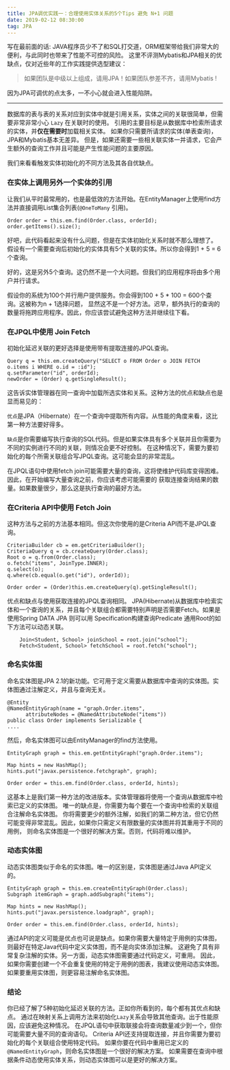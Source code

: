 ```yaml
---
title: JPA调优实践一：合理使用实体关系的5个Tips 避免 N+1 问题
date: 2019-02-12 08:30:00
tag: JPA
---
```


写在最前面的话:
    JAVA程序员少不了和SQL打交道，ORM框架带给我们非常大的便利，与此同时也带来了性能不可控的风险。
这里不评测Mybatis和JPA相关的优缺点，仅对近些年的工作实践提供选型建议：

>如果团队是中级以上组成，请用JPA！如果团队参差不齐，请用Mybatis !

因为JPA可调优的点太多，一不小心就会进入性能陷阱。

---

数据库的表与表的关系对应到实体中就是引用关系，实体之间的关联很简单，但需要非常非常小心 `Lazy` 在关联时的使用。
引用的主要目标是从数据库中检索所请求的实体，并**仅在需要时**加载相关实体。
如果你只需要所请求的实体(单表查询)，JPA和Mybatis基本无差异。
但是，如果还需要一些相关联实体一并请求，它会产生额外的查询工作并且可能是产生性能问题的主要原因。

我们来看看触发实体初始化的不同方法及其各自优缺点。

### 在实体上调用另外一个实体的引用

让我们从平时最常用的，也是最低效的方法开始。在EntityManager上使用find方法并直接调用List集合列表(`@OneToMany` 引用)。

    Order order = this.em.find(Order.class, orderId);
    order.getItems().size();

好吧，此代码看起来没有什么问题，但是在实体初始化关系时就不那么理想了。
假设有一个需要查询后初始化的实体具有5个关联的实体。所以你会得到1 + 5 = 6个查询。

好的，这是另外5个查询。这仍然不是一个大问题。但我们的应用程序将由多个用户并行请求。

假设你的系统为100个并行用户提供服务。你会得到100 + 5 * 100 = 600个查询。这被称为n + 1选择问题，
显然这不是一个好方法。迟早，额外执行的查询的数量将拖跨应用程序。因此，你应该尝试避免这种方法并继续往下看。
 

### 在JPQL中使用 Join Fetch

初始化延迟关联的更好选择是使用带有提取连接的JPQL查询。

    Query q = this.em.createQuery("SELECT o FROM Order o JOIN FETCH o.items i WHERE o.id = :id");
    q.setParameter("id", orderId);
    newOrder = (Order) q.getSingleResult();

这告诉实体管理器在同一查询中加载所选实体和关系。这种方法的优点和缺点也是显而易见的：

`优点`是JPA（Hibernate）在一个查询中提取所有内容。从性能的角度来看，这比第一种方法要好得多。

`缺点`是你需要编写执行查询的SQL代码。但是如果实体具有多个关联并且你需要为不同的实例进行不同的关联，则情况会更不好控制。
在这种情况下，需要为要初始化的每个所需关联组合写JPQL查询。这可能会显的非常混乱。

在JPQL语句中使用fetch join可能需要大量的查询，这将使维护代码库变得困难。因此，在开始编写大量查询之前，你应该考虑可能需要的
获取连接查询结果的数量。如果数量很少，那么这是执行查询的最好方法。

 

### 在Criteria API中使用 Fetch Join
这种方法与之前的方法基本相同。但这次你使用的是Criteria API而不是JPQL查询。

    CriteriaBuilder cb = em.getCriteriaBuilder();
    CriteriaQuery q = cb.createQuery(Order.class);
    Root o = q.from(Order.class);
    o.fetch("items", JoinType.INNER);
    q.select(o);
    q.where(cb.equal(o.get("id"), orderId));
    
    Order order = (Order)this.em.createQuery(q).getSingleResult();
    
优点和缺点与使用获取连接的JPQL查询相同。
JPA(Hibernate)从数据库中检索实体和一个查询的关系，并且每个关联组合都需要特别声明是否需要Fetch。如果是使用Spring DATA JPA 则可以用
Specification构建查询Predicate 通用Root的如下方法可以动态关联。

        Join<Student, School> joinSchool = root.join("school");
        Fetch<Student, School> fetchSchool = root.fetch("school");

### 命名实体图

命名实体图是JPA 2.1的新功能。它可用于定义需要从数据库中查询的实体图。实体图通过注解定义，并且与查询无关。
    
    @Entity
    @NamedEntityGraph(name = "graph.Order.items", 
          attributeNodes = @NamedAttributeNode("items"))
    public class Order implements Serializable {
    ....
    
然后，命名实体图可以由EntityManager的find方法使用。

    EntityGraph graph = this.em.getEntityGraph("graph.Order.items");
      
    Map hints = new HashMap();
    hints.put("javax.persistence.fetchgraph", graph);
      
    Order order = this.em.find(Order.class, orderId, hints);

这基本上是我们第一种方法的改进版本。实体管理器将使用一个查询从数据库中检索已定义的实体图。
唯一的缺点是，你需要为每个要在一个查询中检索的关联组合注解命名实体图。
你将需要更少的额外注解，如我们的第二种方法，但它仍然可能变得非常混乱。因此，如果你只需定义有限数量的实体图并将其重用于不同的用例，
则命名实体图是一个很好的解决方案。否则，代码将难以维护。
 

### 动态实体图

动态实体图类似于命名的实体图。唯一的区别是，实体图是通过Java API定义的。

    EntityGraph graph = this.em.createEntityGraph(Order.class);
    Subgraph itemGraph = graph.addSubgraph("items");
        
    Map hints = new HashMap();
    hints.put("javax.persistence.loadgraph", graph);
      
    Order order = this.em.find(Order.class, orderId, hints);

通过API的定义可能是优点也可说是缺点。如果你需要大量特定于用例的实体图，则最好在特定Java代码中定义实体图，而不是向实体添加注解。
这避免了具有非常复杂注解的实体。另一方面，动态实体图需要通过代码定义，可重用。
因此，如果你需要创建一个不会重复使用的特定于用例的图表，我建议使用动态实体图。如果要重用实体图，则更容易注解命名实体图。

### 结论

你已经了解了5种初始化延迟关联的方法。正如你所看到的，每个都有其优点和缺点。
通过在映射关系上调用方法来初始化`Lazy`关系会导致其他查询。出于性能原因，应该避免这种情况。
在JPQL语句中获取联接会将查询数量减少到一个，但你可能需要大量不同的查询语句。
Criteria API还支持提取连接，并且你需要为要初始化的每个关联组合使用特定代码。
如果你要在代码中重用已定义的`@NamedEntityGraph`，则命名实体图是一个很好的解决方案。
如果需要在查询中根据条件动态使用实体关系，则动态实体图可以是更好的解决方案。
